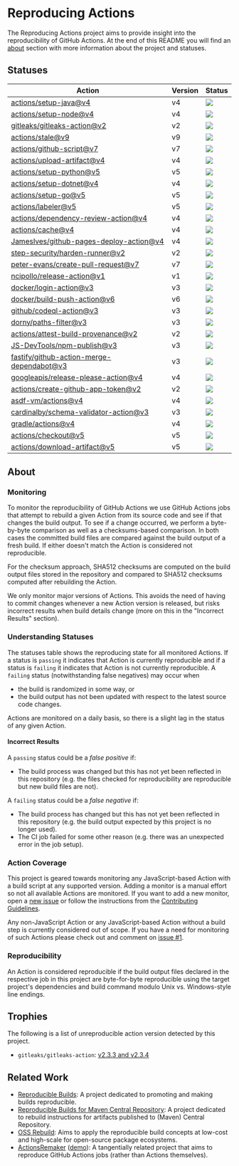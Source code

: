 <!-- SPDX-License-Identifier: CC-BY-4.0 -->

# Reproducing Actions

The Reproducing Actions project aims to provide insight into the reproducibility
of GitHub Actions. At the end of this README you will find an [about] section
with more information about the project and statuses.

[about]: #about

## Statuses

| Action | Version | Status |
| ------ | ------- | ------ |
| [actions/setup-java@v4] | v4 | [![][actions/setup-java-v4-badge]][actions/setup-java-v4-url] |
| [actions/setup-node@v4] | v4 | [![][actions/setup-node-v4-badge]][actions/setup-node-v4-url] |
| [gitleaks/gitleaks-action@v2] | v2 | [![][gitleaks/gitleaks-action-v2-badge]][gitleaks/gitleaks-action-v2-url] |
| [actions/stale@v9] | v9 | [![][actions/stale-v9-badge]][actions/stale-v9-url] |
| [actions/github-script@v7] | v7 | [![][actions/github-script-v7-badge]][actions/github-script-v7-url] |
| [actions/upload-artifact@v4] | v4 | [![][actions/upload-artifact-v4-badge]][actions/upload-artifact-v4-url] |
| [actions/setup-python@v5] | v5 | [![][actions/setup-python-v5-badge]][actions/setup-python-v5-url] |
| [actions/setup-dotnet@v4] | v4 | [![][actions/setup-dotnet-v4-badge]][actions/setup-dotnet-v4-url] |
| [actions/setup-go@v5] | v5 | [![][actions/setup-go-v5-badge]][actions/setup-go-v5-url] |
| [actions/labeler@v5] | v5 | [![][actions/labeler-v5-badge]][actions/labeler-v5-url] |
| [actions/dependency-review-action@v4] | v4 | [![][actions/dependency-review-action-v4-badge]][actions/dependency-review-action-v4-url] |
| [actions/cache@v4] | v4 | [![][actions/cache-v4-badge]][actions/cache-v4-url] |
| [JamesIves/github-pages-deploy-action@v4] | v4 | [![][JamesIves/github-pages-deploy-action-v4-badge]][JamesIves/github-pages-deploy-action-v4-url] |
| [step-security/harden-runner@v2] | v2 | [![][step-security/harden-runner-v2-badge]][step-security/harden-runner-v2-url] |
| [peter-evans/create-pull-request@v7] | v7 | [![][peter-evans/create-pull-request-v7-badge]][peter-evans/create-pull-request-v7-url] |
| [ncipollo/release-action@v1] | v1 | [![][ncipollo/release-action-v1-badge]][ncipollo/release-action-v1-url] |
| [docker/login-action@v3] | v3 | [![][docker/login-action-v3-badge]][docker/login-action-v3-url] |
| [docker/build-push-action@v6] | v6 | [![][docker/build-push-action-v6-badge]][docker/build-push-action-v6-url] |
| [github/codeql-action@v3] | v3 | [![][github/codeql-action-v3-badge]][github/codeql-action-v3-url] |
| [dorny/paths-filter@v3] | v3 | [![][dorny/paths-filter-v3-badge]][dorny/paths-filter-v3-url] |
| [actions/attest-build-provenance@v2] | v2 | [![][actions/attest-build-provenance-v2-badge]][actions/attest-build-provenance-v2-url] |
| [JS-DevTools/npm-publish@v3] | v3 | [![][JS-DevTools/npm-publish-v3-badge]][JS-DevTools/npm-publish-v3-url] |
| [fastify/github-action-merge-dependabot@v3] | v3 | [![][fastify/github-action-merge-dependabot-v3-badge]][fastify/github-action-merge-dependabot-v3-url] |
| [googleapis/release-please-action@v4] | v4 | [![][googleapis/release-please-action-v4-badge]][googleapis/release-please-action-v4-url] |
| [actions/create-github-app-token@v2] | v2 | [![][actions/create-github-app-token-v2-badge]][actions/create-github-app-token-v2-url] |
| [asdf-vm/actions@v4] | v4 | [![][asdf-vm/actions-v4-badge]][asdf-vm/actions-v4-url] |
| [cardinalby/schema-validator-action@v3] | v3 | [![][cardinalby/schema-validator-action-v3-badge]][cardinalby/schema-validator-action-v3-url] |
| [gradle/actions@v4] | v4 | [![][gradle/actions-v4-badge]][gradle/actions-v4-url] |
| [actions/checkout@v5] | v5 | [![][actions/checkout-v5-badge]][actions/checkout-v5-url] |
| [actions/download-artifact@v5] | v5 | [![][actions/download-artifact-v5-badge]][actions/download-artifact-v5-url] |
<!-- INSERT ROW -->
[actions/download-artifact@v5]: https://github.com/actions/download-artifact/tree/v5
[actions/download-artifact-v5-badge]: https://github.com/ericcornelissen/reproducing-actions/actions/workflows/actions-download-artifact-v5.yml/badge.svg?event=schedule
[actions/download-artifact-v5-url]: https://github.com/ericcornelissen/reproducing-actions/actions/workflows/actions-download-artifact-v5.yml
[actions/checkout@v5]: https://github.com/actions/checkout/tree/v5
[actions/checkout-v5-badge]: https://github.com/ericcornelissen/reproducing-actions/actions/workflows/actions-checkout-v5.yml/badge.svg?event=schedule
[actions/checkout-v5-url]: https://github.com/ericcornelissen/reproducing-actions/actions/workflows/actions-checkout-v5.yml
[gradle/actions@v4]: https://github.com/gradle/actions/tree/v4
[gradle/actions-v4-badge]: https://github.com/ericcornelissen/reproducing-actions/actions/workflows/gradle-actions-v4.yml/badge.svg?event=schedule
[gradle/actions-v4-url]: https://github.com/ericcornelissen/reproducing-actions/actions/workflows/gradle-actions-v4.yml
[cardinalby/schema-validator-action@v3]: https://github.com/cardinalby/schema-validator-action/tree/v3
[cardinalby/schema-validator-action-v3-badge]: https://github.com/ericcornelissen/reproducing-actions/actions/workflows/cardinalby-schema-validator-action-v3.yml/badge.svg?event=schedule
[cardinalby/schema-validator-action-v3-url]: https://github.com/ericcornelissen/reproducing-actions/actions/workflows/cardinalby-schema-validator-action-v3.yml
[asdf-vm/actions@v4]: https://github.com/asdf-vm/actions/tree/v4
[asdf-vm/actions-v4-badge]: https://github.com/ericcornelissen/reproducing-actions/actions/workflows/asdf-vm-actions-v4.yml/badge.svg?event=schedule
[asdf-vm/actions-v4-url]: https://github.com/ericcornelissen/reproducing-actions/actions/workflows/asdf-vm-actions-v4.yml
[actions/create-github-app-token@v2]: https://github.com/actions/create-github-app-token/tree/v2
[actions/create-github-app-token-v2-badge]: https://github.com/ericcornelissen/reproducing-actions/actions/workflows/actions-create-github-app-token-v2.yml/badge.svg?event=schedule
[actions/create-github-app-token-v2-url]: https://github.com/ericcornelissen/reproducing-actions/actions/workflows/actions-create-github-app-token-v2.yml
[googleapis/release-please-action@v4]: https://github.com/googleapis/release-please-action/tree/v4
[googleapis/release-please-action-v4-badge]: https://github.com/ericcornelissen/reproducing-actions/actions/workflows/googleapis-release-please-action-v4.yml/badge.svg?event=schedule
[googleapis/release-please-action-v4-url]: https://github.com/ericcornelissen/reproducing-actions/actions/workflows/googleapis-release-please-action-v4.yml
[fastify/github-action-merge-dependabot@v3]: https://github.com/fastify/github-action-merge-dependabot/tree/v3
[fastify/github-action-merge-dependabot-v3-badge]: https://github.com/ericcornelissen/reproducing-actions/actions/workflows/fastify-github-action-merge-dependabot-v3.yml/badge.svg?event=schedule
[fastify/github-action-merge-dependabot-v3-url]: https://github.com/ericcornelissen/reproducing-actions/actions/workflows/fastify-github-action-merge-dependabot-v3.yml
[JS-DevTools/npm-publish@v3]: https://github.com/JS-DevTools/npm-publish/tree/v3
[JS-DevTools/npm-publish-v3-badge]: https://github.com/ericcornelissen/reproducing-actions/actions/workflows/js-devtools-npm-publish-v3.yml/badge.svg?event=schedule
[JS-DevTools/npm-publish-v3-url]: https://github.com/ericcornelissen/reproducing-actions/actions/workflows/js-devtools-npm-publish-v3.yml
[actions/attest-build-provenance@v2]: https://github.com/actions/attest-build-provenance/tree/v2
[actions/attest-build-provenance-v2-badge]: https://github.com/ericcornelissen/reproducing-actions/actions/workflows/actions-attest-build-provenance-v2.yml/badge.svg?event=schedule
[actions/attest-build-provenance-v2-url]: https://github.com/ericcornelissen/reproducing-actions/actions/workflows/actions-attest-build-provenance-v2.yml
[dorny/paths-filter@v3]: https://github.com/dorny/paths-filter/tree/v3
[dorny/paths-filter-v3-badge]: https://github.com/ericcornelissen/reproducing-actions/actions/workflows/dorny-paths-filter-v3.yml/badge.svg?event=schedule
[dorny/paths-filter-v3-url]: https://github.com/ericcornelissen/reproducing-actions/actions/workflows/dorny-paths-filter-v3.yml
[github/codeql-action@v3]: https://github.com/github/codeql-action/tree/v3
[github/codeql-action-v3-badge]: https://github.com/ericcornelissen/reproducing-actions/actions/workflows/github-codeql-action-v3.yml/badge.svg?event=schedule
[github/codeql-action-v3-url]: https://github.com/ericcornelissen/reproducing-actions/actions/workflows/github-codeql-action-v3.yml
[docker/build-push-action@v6]: https://github.com/docker/build-push-action/tree/v6
[docker/build-push-action-v6-badge]: https://github.com/ericcornelissen/reproducing-actions/actions/workflows/docker-build-push-action-v6.yml/badge.svg?event=schedule
[docker/build-push-action-v6-url]: https://github.com/ericcornelissen/reproducing-actions/actions/workflows/docker-build-push-action-v6.yml
[docker/login-action@v3]: https://github.com/docker/login-action/tree/v3
[docker/login-action-v3-badge]: https://github.com/ericcornelissen/reproducing-actions/actions/workflows/docker-login-action-v3.yml/badge.svg?event=schedule
[docker/login-action-v3-url]: https://github.com/ericcornelissen/reproducing-actions/actions/workflows/docker-login-action-v3.yml
[ncipollo/release-action@v1]: https://github.com/ncipollo/release-action/tree/v1
[ncipollo/release-action-v1-badge]: https://github.com/ericcornelissen/reproducing-actions/actions/workflows/ncipollo-release-action-v1.yml/badge.svg?event=schedule
[ncipollo/release-action-v1-url]: https://github.com/ericcornelissen/reproducing-actions/actions/workflows/ncipollo-release-action-v1.yml
[peter-evans/create-pull-request@v7]: https://github.com/peter-evans/create-pull-request/tree/v7
[peter-evans/create-pull-request-v7-badge]: https://github.com/ericcornelissen/reproducing-actions/actions/workflows/peter-evans-create-pull-request-v7.yml/badge.svg?event=schedule
[peter-evans/create-pull-request-v7-url]: https://github.com/ericcornelissen/reproducing-actions/actions/workflows/peter-evans-create-pull-request-v7.yml
[step-security/harden-runner@v2]: https://github.com/step-security/harden-runner/tree/v2
[step-security/harden-runner-v2-badge]: https://github.com/ericcornelissen/reproducing-actions/actions/workflows/step-security-harden-runner-v2.yml/badge.svg?event=schedule
[step-security/harden-runner-v2-url]: https://github.com/ericcornelissen/reproducing-actions/actions/workflows/step-security-harden-runner-v2.yml
[JamesIves/github-pages-deploy-action@v4]: https://github.com/JamesIves/github-pages-deploy-action/tree/v4
[JamesIves/github-pages-deploy-action-v4-badge]: https://github.com/ericcornelissen/reproducing-actions/actions/workflows/jamesives-github-pages-deploy-action-v4.yml/badge.svg?event=schedule
[JamesIves/github-pages-deploy-action-v4-url]: https://github.com/ericcornelissen/reproducing-actions/actions/workflows/jamesives-github-pages-deploy-action-v4.yml
[actions/cache@v4]: https://github.com/actions/cache/tree/v4
[actions/cache-v4-badge]: https://github.com/ericcornelissen/reproducing-actions/actions/workflows/actions-cache-v4.yml/badge.svg?event=schedule
[actions/cache-v4-url]: https://github.com/ericcornelissen/reproducing-actions/actions/workflows/actions-cache-v4.yml
[actions/dependency-review-action@v4]: https://github.com/actions/dependency-review-action/tree/v4
[actions/dependency-review-action-v4-badge]: https://github.com/ericcornelissen/reproducing-actions/actions/workflows/actions-dependency-review-action-v4.yml/badge.svg?event=schedule
[actions/dependency-review-action-v4-url]: https://github.com/ericcornelissen/reproducing-actions/actions/workflows/actions-dependency-review-action-v4.yml
[actions/labeler@v5]: https://github.com/actions/labeler/tree/v5
[actions/labeler-v5-badge]: https://github.com/ericcornelissen/reproducing-actions/actions/workflows/actions-labeler-v5.yml/badge.svg?event=schedule
[actions/labeler-v5-url]: https://github.com/ericcornelissen/reproducing-actions/actions/workflows/actions-labeler-v5.yml
[actions/setup-go@v5]: https://github.com/actions/setup-go/tree/v5
[actions/setup-go-v5-badge]: https://github.com/ericcornelissen/reproducing-actions/actions/workflows/actions-setup-go-v5.yml/badge.svg?event=schedule
[actions/setup-go-v5-url]: https://github.com/ericcornelissen/reproducing-actions/actions/workflows/actions-setup-go-v5.yml
[actions/setup-dotnet@v4]: https://github.com/actions/setup-dotnet/tree/v4
[actions/setup-dotnet-v4-badge]: https://github.com/ericcornelissen/reproducing-actions/actions/workflows/actions-setup-dotnet-v4.yml/badge.svg?event=schedule
[actions/setup-dotnet-v4-url]: https://github.com/ericcornelissen/reproducing-actions/actions/workflows/actions-setup-dotnet-v4.yml
[actions/setup-python@v5]: https://github.com/actions/setup-python/tree/v5
[actions/setup-python-v5-badge]: https://github.com/ericcornelissen/reproducing-actions/actions/workflows/actions-setup-python-v5.yml/badge.svg?event=schedule
[actions/setup-python-v5-url]: https://github.com/ericcornelissen/reproducing-actions/actions/workflows/actions-setup-python-v5.yml
[actions/upload-artifact@v4]: https://github.com/actions/upload-artifact/tree/v4
[actions/upload-artifact-v4-badge]: https://github.com/ericcornelissen/reproducing-actions/actions/workflows/actions-upload-artifact-v4.yml/badge.svg?event=schedule
[actions/upload-artifact-v4-url]: https://github.com/ericcornelissen/reproducing-actions/actions/workflows/actions-upload-artifact-v4.yml
[actions/github-script@v7]: https://github.com/actions/github-script/tree/v7
[actions/github-script-v7-badge]: https://github.com/ericcornelissen/reproducing-actions/actions/workflows/actions-github-script-v7.yml/badge.svg?event=schedule
[actions/github-script-v7-url]: https://github.com/ericcornelissen/reproducing-actions/actions/workflows/actions-github-script-v7.yml
[actions/stale@v9]: https://github.com/actions/stale/tree/v9
[actions/stale-v9-badge]: https://github.com/ericcornelissen/reproducing-actions/actions/workflows/actions-stale-v9.yml/badge.svg?event=schedule
[actions/stale-v9-url]: https://github.com/ericcornelissen/reproducing-actions/actions/workflows/actions-stale-v9.yml
[gitleaks/gitleaks-action@v2]: https://github.com/gitleaks/gitleaks-action/tree/v2
[gitleaks/gitleaks-action-v2-badge]: https://github.com/ericcornelissen/reproducing-actions/actions/workflows/gitleaks-gitleaks-action-v2.yml/badge.svg?event=schedule
[gitleaks/gitleaks-action-v2-url]: https://github.com/ericcornelissen/reproducing-actions/actions/workflows/gitleaks-gitleaks-action-v2.yml
[actions/setup-node@v4]: https://github.com/actions/setup-node/tree/v4
[actions/setup-node-v4-badge]: https://github.com/ericcornelissen/reproducing-actions/actions/workflows/actions-setup-node-v4.yml/badge.svg?event=schedule
[actions/setup-node-v4-url]: https://github.com/ericcornelissen/reproducing-actions/actions/workflows/actions-setup-node-v4.yml
[actions/setup-java@v4]: https://github.com/actions/setup-java/tree/v4
[actions/setup-java-v4-badge]: https://github.com/ericcornelissen/reproducing-actions/actions/workflows/actions-setup-java-v4.yml/badge.svg?event=schedule
[actions/setup-java-v4-url]: https://github.com/ericcornelissen/reproducing-actions/actions/workflows/actions-setup-java-v4.yml

## About

### Monitoring

To monitor the reproducibility of GitHub Actions we use GitHub Actions jobs that
attempt to rebuild a given Action from its source code and see if that changes
the build output. To see if a change occurred, we perform a byte-by-byte
comparison as well as a checksums-based comparison. In both cases the committed
build files are compared against the build output of a fresh build. If either
doesn't match the Action is considered not reproducible.

For the checksum approach, SHA512 checksums are computed on the build output
files stored in the repository and compared to SHA512 checksums computed after
rebuilding the Action.

We only monitor major versions of Actions. This avoids the need of having to
commit changes whenever a new Action version is released, but risks incorrect
results when build details change (more on this in the "Incorrect Results"
section).

### Understanding Statuses

The statuses table shows the reproducing state for all monitored Actions. If a
status is `passing` it indicates that Action is currently reproducible and if a
status is `failing` it indicates that Action is not currently reproducible. A
`failing` status (notwithstanding false negatives) may occur when

- the build is randomized in some way, or
- the build output has not been updated with respect to the latest source code
  changes.

Actions are monitored on a daily basis, so there is a slight lag in the status
of any given Action.

#### Incorrect Results

A `passing` status could be a *false positive* if:

- The build process was changed but this has not yet been reflected in this
  repository (e.g. the files checked for reproducibility are reproducible but
  new build files are not).

A `failing` status could be a *false negative* if:

- The build process has changed but this has not yet been reflected in this
  repository (e.g. the build output expected by this project is no longer used).
- The CI job failed for some other reason (e.g. there was an unexpected error in
  the job setup).

### Action Coverage

This project is geared towards monitoring any JavaScript-based Action with a
build script at any supported version. Adding a monitor is a manual effort so
not all available Actions are monitored. If you want to add a new monitor, open
a [new issue] or follow the instructions from the [Contributing Guidelines].

Any non-JavaScript Action or any JavaScript-based Action without a build step is
currently considered out of scope. If you have a need for monitoring of such
Actions please check out and comment on [issue #1].

[contributing guidelines]: ./CONTRIBUTING.md
[new issue]: https://github.com/ericcornelissen/reproducing-actions/issues/new
[issue #1]: https://github.com/ericcornelissen/reproducing-actions/issues/1

### Reproducibility

An Action is considered reproducible if the build output files declared in the
respective job in this project are byte-for-byte reproducible using the target
project's dependencies and build command modulo Unix vs. Windows-style line
endings.

## Trophies

The following is a list of unreproducible action version detected by this
project.

- `gitleaks/gitleaks-action`: [v2.3.3 and v2.3.4](https://github.com/gitleaks/gitleaks-action/issues/137#issuecomment-1937801212)

## Related Work

- [Reproducible Builds]: A project dedicated to promoting and making builds
  reproducible.
- [Reproducible Builds for Maven Central Repository]: A project dedicated to
  rebuild instructions for artifacts published to (Maven) Central Repository.
- [OSS Rebuild]: Aims to apply the reproducible build concepts at low-cost and
  high-scale for open-source package ecosystems.
- [ActionsRemaker] ([demo][actionsremaker demo]): A tangentially related project
  that aims to reproduce GitHub Actions jobs (rather than Actions themselves).

[reproducible builds]: https://reproducible-builds.org/
[reproducible builds for maven central repository]: https://github.com/jvm-repo-rebuild/reproducible-central
[oss rebuild]: https://github.com/google/oss-rebuild
[actionsremaker demo]: https://www.youtube.com/watch?v=flblSqoxeAk
[actionsremaker]: http://cdn.zhuhaonan.com/files/icse-23-actionsremaker.pdf
